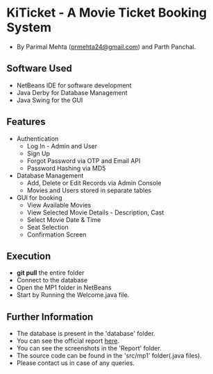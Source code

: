 # KiTicket - A Movie Ticket Booking System
* By Parimal Mehta (prmehta24@gmail.com) and Parth Panchal.
## Software Used
* NetBeans IDE for software development
* Java Derby for Database Management
* Java Swing for the GUI
## Features
* Authentication
  * Log In - Admin and User 
  * Sign Up
  * Forgot Password via OTP and Email API
  * Password Hashing via MD5
* Database Management
  * Add, Delete or Edit Records via Admin Console
  * Movies and Users stored in separate tables
* GUI for booking
  * View Available Movies
  * View Selected Movie Details - Description, Cast
  * Select Movie Date & Time
  * Seat Selection
  * Confirmation Screen
## Execution
* __git pull__ the entire folder
* Connect to the database
* Open the MP1 folder in NetBeans
* Start by Running the Welcome.java file.
## Further Information
* The database is present in the 'database' folder.
* You can see the official report [here](https://drive.google.com/open?id=16pYTVHOssDKzoUV5okhUeCSlk2PgRnFK).
* You can see the screenshots in the 'Report' folder.
* The source code can be found in the 'src/mp1' folder(.java files).
* Please contact us in case of any queries.


